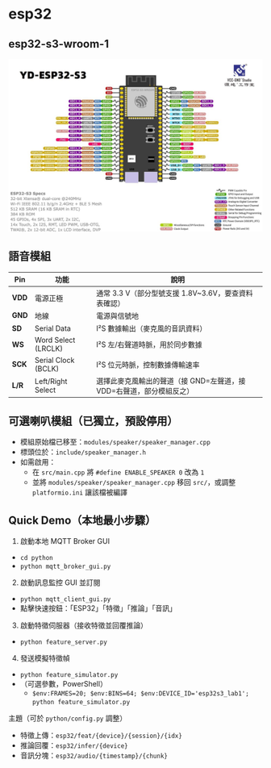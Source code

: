 # esp32

## esp32-s3-wroom-1

![esp32 pinout](pinout.jpg "esp32-s3-wroom-1")

## 語音模組

| Pin     | 功能                  | 說明                                      |
| ------- | ------------------- | --------------------------------------- |
| **VDD** | 電源正極                | 通常 3.3 V（部分型號支援 1.8V\~3.6V，要查資料表確認）     |
| **GND** | 地線                  | 電源與信號地                                  |
| **SD**  | Serial Data         | I²S 數據輸出（麥克風的音訊資料）                      |
| **WS**  | Word Select (LRCLK) | I²S 左/右聲道時脈，用於同步數據                      |
| **SCK** | Serial Clock (BCLK) | I²S 位元時脈，控制數據傳輸速率                       |
| **L/R** | Left/Right Select   | 選擇此麥克風輸出的聲道（接 GND=左聲道，接 VDD=右聲道，部分模組反之） |

## 可選喇叭模組（已獨立，預設停用）
- 模組原始檔已移至：`modules/speaker/speaker_manager.cpp`
- 標頭位於：`include/speaker_manager.h`
- 如需啟用：
  - 在 `src/main.cpp` 將 `#define ENABLE_SPEAKER 0` 改為 `1`
  - 並將 `modules/speaker/speaker_manager.cpp` 移回 `src/`，或調整 `platformio.ini` 讓該檔被編譯

## Quick Demo（本地最小步驟）

1) 啟動本地 MQTT Broker GUI
- `cd python`
- `python mqtt_broker_gui.py`

2) 啟動訊息監控 GUI 並訂閱
- `python mqtt_client_gui.py`
- 點擊快速按鈕：「ESP32」「特徵」「推論」「音訊」

3) 啟動特徵伺服器（接收特徵並回覆推論）
- `python feature_server.py`

4) 發送模擬特徵幀
- `python feature_simulator.py`
- （可選參數，PowerShell）
  - `$env:FRAMES=20; $env:BINS=64; $env:DEVICE_ID='esp32s3_lab1'; python feature_simulator.py`

主題（可於 `python/config.py` 調整）
- 特徵上傳：`esp32/feat/{device}/{session}/{idx}`
- 推論回覆：`esp32/infer/{device}`
- 音訊分塊：`esp32/audio/{timestamp}/{chunk}`
